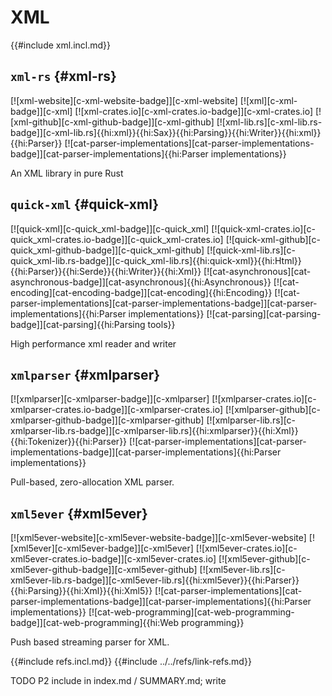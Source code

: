 # XML

{{#include xml.incl.md}}

## `xml-rs` {#xml-rs}

[![xml-website][c-xml-website-badge]][c-xml-website] [![xml][c-xml-badge]][c-xml] [![xml-crates.io][c-xml-crates.io-badge]][c-xml-crates.io] [![xml-github][c-xml-github-badge]][c-xml-github] [![xml-lib.rs][c-xml-lib.rs-badge]][c-xml-lib.rs]{{hi:xml}}{{hi:Sax}}{{hi:Parsing}}{{hi:Writer}}{{hi:xml}}{{hi:Parser}} [![cat-parser-implementations][cat-parser-implementations-badge]][cat-parser-implementations]{{hi:Parser implementations}}

An XML library in pure Rust

## `quick-xml` {#quick-xml}

[![quick-xml][c-quick_xml-badge]][c-quick_xml] [![quick-xml-crates.io][c-quick_xml-crates.io-badge]][c-quick_xml-crates.io] [![quick-xml-github][c-quick_xml-github-badge]][c-quick_xml-github] [![quick-xml-lib.rs][c-quick_xml-lib.rs-badge]][c-quick_xml-lib.rs]{{hi:quick-xml}}{{hi:Html}}{{hi:Parser}}{{hi:Serde}}{{hi:Writer}}{{hi:Xml}} [![cat-asynchronous][cat-asynchronous-badge]][cat-asynchronous]{{hi:Asynchronous}} [![cat-encoding][cat-encoding-badge]][cat-encoding]{{hi:Encoding}} [![cat-parser-implementations][cat-parser-implementations-badge]][cat-parser-implementations]{{hi:Parser implementations}} [![cat-parsing][cat-parsing-badge]][cat-parsing]{{hi:Parsing tools}}

High performance xml reader and writer

## `xmlparser` {#xmlparser}

[![xmlparser][c-xmlparser-badge]][c-xmlparser] [![xmlparser-crates.io][c-xmlparser-crates.io-badge]][c-xmlparser-crates.io] [![xmlparser-github][c-xmlparser-github-badge]][c-xmlparser-github] [![xmlparser-lib.rs][c-xmlparser-lib.rs-badge]][c-xmlparser-lib.rs]{{hi:xmlparser}}{{hi:Xml}}{{hi:Tokenizer}}{{hi:Parser}} [![cat-parser-implementations][cat-parser-implementations-badge]][cat-parser-implementations]{{hi:Parser implementations}}

Pull-based, zero-allocation XML parser.

## `xml5ever` {#xml5ever}

[![xml5ever-website][c-xml5ever-website-badge]][c-xml5ever-website] [![xml5ever][c-xml5ever-badge]][c-xml5ever] [![xml5ever-crates.io][c-xml5ever-crates.io-badge]][c-xml5ever-crates.io] [![xml5ever-github][c-xml5ever-github-badge]][c-xml5ever-github] [![xml5ever-lib.rs][c-xml5ever-lib.rs-badge]][c-xml5ever-lib.rs]{{hi:xml5ever}}{{hi:Parser}}{{hi:Parsing}}{{hi:Xml}}{{hi:Xml5}} [![cat-parser-implementations][cat-parser-implementations-badge]][cat-parser-implementations]{{hi:Parser implementations}} [![cat-web-programming][cat-web-programming-badge]][cat-web-programming]{{hi:Web programming}}

Push based streaming parser for XML.

{{#include refs.incl.md}}
{{#include ../../refs/link-refs.md}}

<div class="hidden">
TODO P2 include in index.md / SUMMARY.md; write
</div>
